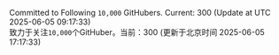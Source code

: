 Committed to Following `10,000` GitHubers. Current: <!-- FOLLOWING_COUNT -->300<!-- FOLLOWING_COUNT --> (Update at UTC <!-- LAST_UPDATED -->2025-06-05 09:17:33<!-- LAST_UPDATED -->)<br>
致力于关注`10,000`个GitHuber。当前：<!-- FOLLOWING_COUNT -->300<!-- FOLLOWING_COUNT --> (更新于北京时间 <!-- LAST_UPDATED_CST -->2025-06-05 17:17:33<!-- LAST_UPDATED_CST -->)
